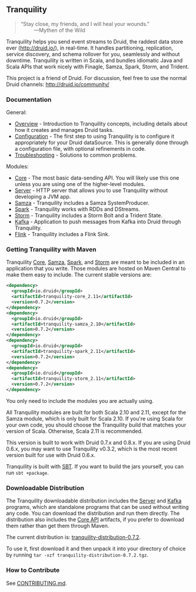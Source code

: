 ## Tranquility

> &#8220;Stay close, my friends, and I will heal your wounds.&#8221;<br />
> &nbsp;&nbsp;&nbsp;&nbsp;&nbsp;&nbsp;&nbsp;&nbsp;&nbsp;&mdash;Mythen of the Wild

Tranquility helps you send event streams to Druid, the raddest data store ever (http://druid.io/), in real-time. It
handles partitioning, replication, service discovery, and schema rollover for you, seamlessly and without downtime.
Tranquility is written in Scala, and bundles idiomatic Java and Scala APIs that work nicely with Finagle, Samza, Spark,
Storm, and Trident.

This project is a friend of Druid. For discussion, feel free to use the normal Druid channels: http://druid.io/community/

### Documentation

General:

- [Overview](docs/overview.md) - Introduction to Tranquility concepts, including details about how it creates and
  manages Druid tasks.
- [Configuration](docs/configuration.md) - The first step to using Tranquility is to configure it appropriately for your
  Druid dataSource. This is generally done through a configuration file, with optional refinements in code.
- [Troubleshooting](docs/trouble.md) - Solutions to common problems.

Modules:

- [Core](docs/core.md) - The most basic data-sending API. You will likely use this one unless you are using
  one of the higher-level modules.
- [Server](docs/server.md) - HTTP server that allows you to use Tranquility without developing a JVM app.
- [Samza](docs/samza.md) - Tranquility includes a Samza SystemProducer.
- [Spark](docs/spark.md) - Tranquility works with RDDs and DStreams.
- [Storm](docs/storm.md) - Tranquility includes a Storm Bolt and a Trident State.
- [Kafka](docs/kafka.md) - Application to push messages from Kafka into Druid through Tranquility.
- [Flink](docs/flink.md) - Tranquility includes a Flink Sink.

### Getting Tranquility with Maven

Tranquility [Core](docs/core.md), [Samza](docs/samza.md), [Spark](docs/spark.md), and [Storm](docs/storm.md) are
meant to be included in an application that you write. Those modules are hosted on Maven Central to make them
easy to include. The current stable versions are:

```xml
<dependency>
  <groupId>io.druid</groupId>
  <artifactId>tranquility-core_2.11</artifactId>
  <version>0.7.2</version>
</dependency>
<dependency>
  <groupId>io.druid</groupId>
  <artifactId>tranquility-samza_2.10</artifactId>
  <version>0.7.2</version>
</dependency>
<dependency>
  <groupId>io.druid</groupId>
  <artifactId>tranquility-spark_2.11</artifactId>
  <version>0.7.2</version>
</dependency>
<dependency>
  <groupId>io.druid</groupId>
  <artifactId>tranquility-storm_2.11</artifactId>
  <version>0.7.2</version>
</dependency>
```

You only need to include the modules you are actually using.

All Tranquility modules are built for both Scala 2.10 and 2.11, except for the Samza module, which is only built for
Scala 2.10. If you're using Scala for your own code, you should choose the Tranquility build that matches your version
of Scala. Otherwise, Scala 2.11 is recommended.

This version is built to work with Druid 0.7.x and 0.8.x. If you are using Druid 0.6.x, you may want to use Tranquility
v0.3.2, which is the most recent version built for use with Druid 0.6.x.

Tranquility is built with [SBT](http://www.scala-sbt.org/). If you want to build the jars yourself, you can
run `sbt +package`.

### Downloadable Distribution

The Tranquility downloadable distribution includes the [Server](docs/server.md) and [Kafka](docs/kafka.md) programs,
which are standalone programs that can be used without writing any code. You can download the distribution and
run them directly. The distribution also includes the [Core API](docs/core.md) artifacts, if you prefer to download
them rather than get them through Maven.

The current distribution is:
[tranquility-distribution-0.7.2](http://static.druid.io/tranquility/releases/tranquility-distribution-0.7.2.tgz).

To use it, first download it and then unpack it into your directory of choice by running
`tar -xzf tranquility-distribution-0.7.2.tgz`.

### How to Contribute

See [CONTRIBUTING.md](CONTRIBUTING.md).
